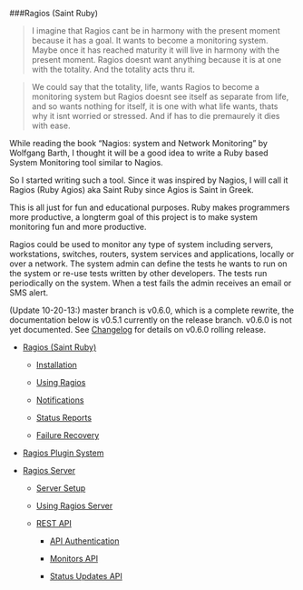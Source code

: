 ###Ragios (Saint Ruby) 

>I imagine that Ragios cant be in harmony with the present moment because it has a goal. It wants to become a monitoring system. Maybe once it has reached maturity it will live in harmony with the present moment. Ragios doesnt want anything because it is at one with the totality. And the totality acts thru it.

>We could say that the totality, life, wants Ragios to become a monitoring system but Ragios doesnt see itself as separate from life, and so wants nothing for itself, it is one with what life wants, thats why it isnt worried or stressed. And if has to die premaurely it dies with  ease.


While reading the book “Nagios: system and Network Monitoring” by Wolfgang Barth, I thought it will be a good idea to write a Ruby based System Monitoring tool similar to Nagios. 

So I started writing such a tool. Since it was inspired by Nagios, I will call it Ragios (Ruby Agios) aka Saint Ruby since Agios is Saint in Greek.

This is all just for fun and educational purposes. Ruby makes programmers more productive, a longterm goal of this project is to make system monitoring fun and more productive.

Ragios could be used to monitor any type of system including servers, workstations, switches, routers, system services and applications, locally or over a network. The system admin can define the tests he wants to run on the system or re-use tests written by other developers. The tests run periodically on the system. When a test fails the admin receives an email or SMS alert.

(Update 10-20-13:) master branch is v0.6.0, which is a complete rewrite, the documentation below is v0.5.1 currently on the release branch. v0.6.0 is not yet documented. See [Changelog](https://github.com/obi-a/Ragios/blob/master/Changelog.rdoc) for details on v0.6.0 rolling release. 

* [Ragios (Saint Ruby)](http://www.whisperservers.com/ragios/ragios-saint-ruby/)

   + [Installation](http://www.whisperservers.com/ragios/ragios-saint-ruby/installation/)
   
   + [Using Ragios](http://www.whisperservers.com/ragios/ragios-saint-ruby/using-ragios/)
   
   + [Notifications](http://www.whisperservers.com/ragios/ragios-saint-ruby/notifications/)
   
   + [Status Reports](http://www.whisperservers.com/ragios/ragios-saint-ruby/status-reports/)
   
   + [Failure Recovery](http://www.whisperservers.com/ragios/ragios-saint-ruby/adding-failure-recovery-code-to-monitors/) 
   
* [Ragios Plugin System](http://www.whisperservers.com/ragios/ragios-plugin-system/)

* [Ragios Server](http://www.whisperservers.com/ragios/ragios-server/)

   + [Server Setup](http://www.whisperservers.com/ragios/server-setup/)
   
   + [Using Ragios Server](http://www.whisperservers.com/ragios/usage/)
   
   + [REST API](http://www.whisperservers.com/ragios/ragios-rest-api/)

     * [API Authentication](http://www.whisperservers.com/ragios/api-authentication/) 
   
     * [Monitors API](http://www.whisperservers.com/ragios/monitors-api/) 
     
     * [Status Updates API](http://www.whisperservers.com/ragios/status-updates-api/) 
    
